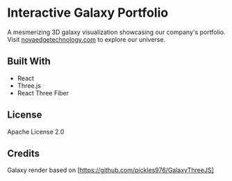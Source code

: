 # Interactive Galaxy Portfolio

A mesmerizing 3D galaxy visualization showcasing our company's portfolio. Visit [novaedgetechnology.com](https://novaedgetechnology.com) to explore our universe.

## Built With
- React
- Three.js
- React Three Fiber

## License
Apache License 2.0


## Credits
Galaxy render based on [https://github.com/pickles976/GalaxyThreeJS]